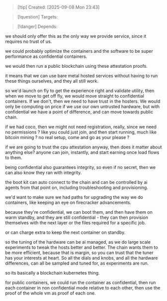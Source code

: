 
>[!tip] Created: [2025-09-08 Mon 23:43]

>[!question] Targets: 

>[!danger] Depends: 

we should only offer this as the only way we provide service, since it requires no trust of us.

we could probably optimize the containers and the software to be super performance as confidential containers.

we would then run a public blockchain using these attestation proofs.

it means that we can use bare metal hosted services without having to run these things ourselves, and they all still work.

so we'd launch on fly to get the experience right and validate utility, then when we move to get off fly, we would move straight to confidential containers.  If we don't, then we need to have trust in the hosters.  We would only be computing on price if we use our own untrusted hardware, but with confidential we have a point of difference, and can move towards public chain.

if we had coco, then we might not need registration, really, since we need no permissions ?
like you could just join, and then start running, much like bitcoin mining ?  no real setup, come and go as your please ?

if we are going to trust the cpu attestation anyway, then does it matter about anything else? anyone can join, instantly, and start earning once load flows to them.

being confidential also guarantees integrity, so even if no secret, then we can also know they ran with integrity.

the boot kit can auto connect to the chain and can be controlled by ai agents from that point on, including troubleshooting and provisioning.

we'd want to make sure we had paths for upgrading the way we do containers, like keeping an eye on firecracker advancements.

because they're confidential, we can boot them, and then have them on warm standby, and they are still confidential - they can then provision themselves with the next layer or the files required for a specific job.

or can charge extra to keep the next container on standby.

so the tuning of the hardware can be ai managed, as we do large scale experiments to tweak the hosts better and better.  The chain wants them to be more efficient, because that is margin, so you can trust that the tuner has your interests at heart.
So all the dials and knobs, and all the hardware differences, can all be sampled and tuned for, as experiments are run.

so its basically a blockchain kubernetes thing.

for public containers, we could run the container as confidential, then run each container in non confidential mode relative to each other, then use the proof of the whole vm as proof of each one.